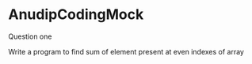 # AnudipCodingMock

Question one

Write a program to find sum of element present at even indexes of array

